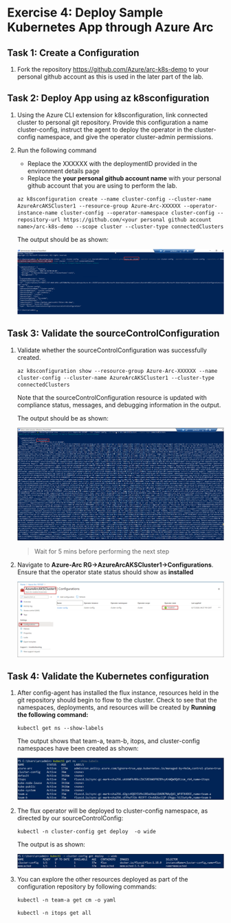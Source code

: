 # Exercise 4: Deploy Sample Kubernetes App through Azure Arc

## Task 1: Create a Configuration

1. Fork the repository https://github.com/Azure/arc-k8s-demo to your personal github account as this is used in the later part of the lab.

## Task 2: Deploy App using az k8sconfiguration

1. Using the Azure CLI extension for k8sconfiguration, link connected cluster to personal git repository. Provide this configuration a name cluster-config, instruct the agent to deploy the operator in the cluster-config namespace, and give the operator cluster-admin permissions. 

2. Run the following command
   - Replace the XXXXXX with the deploymentID provided in the environment details page
   - Replace the **your personal github account name** with your personal github account that you are using to perform the lab.

   ```
   az k8sconfiguration create --name cluster-config --cluster-name AzureArcAKSCluster1 --resource-group Azure-Arc-XXXXXX --operator-instance-name cluster-config --operator-namespace cluster-config --repository-url https://github.com/<your personal github account name>/arc-k8s-demo --scope cluster --cluster-type connectedClusters
   ```
   The output should be as shown:

   ![](./images/azure-arc-08.png) 

## Task 3: Validate the sourceControlConfiguration

1. Validate whether the sourceControlConfiguration was successfully created.

   ```
   az k8sconfiguration show --resource-group Azure-Arc-XXXXXX --name cluster-config --cluster-name AzureArcAKSCluster1 --cluster-type connectedClusters
   ```
   Note that the sourceControlConfiguration resource is updated with compliance status, messages, and debugging information in the output.

   The output should be as shown:

   ![](./images/azure-arc-09.png) 
  
   >Wait for 5 mins before performing the next step
  
2. Navigate to **Azure-Arc RG->AzureArcAKSCluster1->Configurations**. Ensure that the operator state status should show as **installed**

   ![](./images/azure-arc-10.png) 
  
## Task 4:  Validate the Kubernetes configuration

1. After config-agent has installed the flux instance, resources held in the git repository should begin to flow to the cluster. Check to see that the namespaces, deployments, and resources will be created by **Running the following command:**

   ```
   kubectl get ns --show-labels
   ```
 
   The output shows that team-a, team-b, itops, and cluster-config namespaces have been created as shown:
  
   ![](./images/azure-arc-11.png) 
   
 2. The flux operator will be deployed to cluster-config namespace, as directed by our sourceControlConfig:
      
    ```
    kubectl -n cluster-config get deploy  -o wide
    ```
   
    The output is as shown:
   
    ![](./images/azure-arc-12.png) 
  
3. You can explore the other resources deployed as part of the configuration repository by following commands:

   ```
   kubectl -n team-a get cm -o yaml
   ```
   ```
   kubectl -n itops get all
   ```
